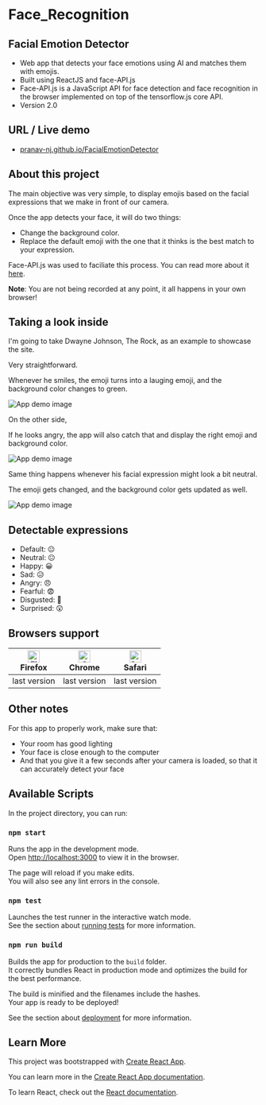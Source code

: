 # Face_Recognition
## Facial Emotion Detector
- Web app that detects your face emotions using AI and matches them with emojis.
- Built using ReactJS and face-API.js
- Face-API.js is a JavaScript API for face detection and face recognition in the browser implemented on top of the tensorflow.js core API.
- Version 2.0

## URL / Live demo
- [pranav-nj.github.io/FacialEmotionDetector](https://pranav-nj.github.io/FacialEmotionDetector/)

## About this project
The main objective was very simple, to display emojis based on the facial expressions that we make in front of our camera.

Once the app detects your face, it will do two things:
- Change the background color.
- Replace the default emoji with the one that it thinks is the best match to your expression.

Face-API.js was used to faciliate this process. You can read more about it [here](https://justadudewhohacks.github.io/face-api.js/docs/).

**Note**: You are not being recorded at any point, it all happens in your own browser!

## Taking a look inside
I'm going to take Dwayne Johnson, The Rock, as an example to showcase the site. 

Very straightforward. 

Whenever he smiles, the emoji turns into a lauging emoji, and the background color changes to green.

![App demo image](https://github.com/pranav-nj/FacialEmotionDetector/blob/master/public/demo.png)

On the other side,

If he looks angry, the app will also catch that and display the right emoji and background color. 

![App demo image](https://github.com/pranav-nj/FacialEmotionDetector/blob/master/public/demo1.png)

Same thing happens whenever his facial expression might look a bit neutral. 

The emoji gets changed, and the background color gets updated as well.

![App demo image](https://github.com/pranav-nj/FacialEmotionDetector/blob/master/public/demo2.png)

## Detectable expressions

- Default:  😐
- Neutral:  😐
- Happy:  😀
- Sad:  😥
- Angry:  😠
- Fearful:  😨
- Disgusted:  🤢
- Surprised:  😲

## Browsers support 

| [<img src="https://raw.githubusercontent.com/alrra/browser-logos/master/src/firefox/firefox_48x48.png" alt="Firefox" width="24px" height="24px" />](http://godban.github.io/browsers-support-badges/)<br/>Firefox | [<img src="https://raw.githubusercontent.com/alrra/browser-logos/master/src/chrome/chrome_48x48.png" alt="Chrome" width="24px" height="24px" />](http://godban.github.io/browsers-support-badges/)<br/>Chrome | [<img src="https://raw.githubusercontent.com/alrra/browser-logos/master/src/safari/safari_48x48.png" alt="Safari" width="24px" height="24px" />](http://godban.github.io/browsers-support-badges/)<br/>Safari |
| --------- | --------- | --------- |
| last version| last version| last version 


## Other notes
For this app to properly work, make sure that:
- Your room has good lighting
- Your face is close enough to the computer
- And that you give it a few seconds after your camera is loaded, so that it can accurately detect your face

## Available Scripts

In the project directory, you can run:

### `npm start`

Runs the app in the development mode.<br />
Open [http://localhost:3000](http://localhost:3000) to view it in the browser.

The page will reload if you make edits.<br />
You will also see any lint errors in the console.

### `npm test`

Launches the test runner in the interactive watch mode.<br />
See the section about [running tests](https://facebook.github.io/create-react-app/docs/running-tests) for more information.

### `npm run build`

Builds the app for production to the `build` folder.<br />
It correctly bundles React in production mode and optimizes the build for the best performance.

The build is minified and the filenames include the hashes.<br />
Your app is ready to be deployed!

See the section about [deployment](https://facebook.github.io/create-react-app/docs/deployment) for more information.

## Learn More
This project was bootstrapped with [Create React App](https://github.com/facebook/create-react-app).

You can learn more in the [Create React App documentation](https://facebook.github.io/create-react-app/docs/getting-started).

To learn React, check out the [React documentation](https://reactjs.org/).
